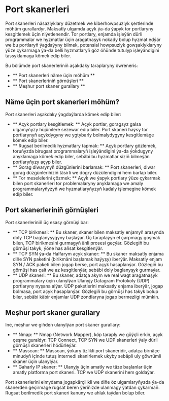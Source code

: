 # Port skanerleri

Port skanerleri näsazlyklary düzetmek we kiberhowpsuzlyk şertlerinde möhüm gurallardyr. Maksatly ulgamda açyk ýa-da ýapyk tor portlaryny kesgitlemek üçin niýetlenendir. Tor portlary, enjamda işleýän dürli programmalar we hyzmatlar üçin aragatnaşyk nokady bolup hyzmat edýär we bu portlaryň ýagdaýyny bilmek, potensial howpsuzlyk gowşaklyklaryny ýüze çykarmaga ýa-da belli hyzmatlaryň göz öňünde tutulyp işleýändigini tassyklamaga kömek edip biler.

Bu bölümde port skanerleriniň aşakdaky taraplaryny öwreneris:

- ** Port skanerleri näme üçin möhüm **
- ** Port skanerleriniň görnüşleri **
- ** Meşhur port skaner gurallary **

## Näme üçin port skanerleri möhüm?

Port skanerleri aşakdaky ýagdaýlarda kömek edip biler:

- ** Açyk portlary kesgitlemek: ** Açyk portlar, goragsyz galsa ulgamyňyzy hüjümlere sezewar edip biler. Port skaneri haýsy tor portlarynyň açykdygyny we ygtybarly bolmalydygyny kesgitlemäge kömek edip biler.
- ** Rugsat berilmedik hyzmatlary tapmak: ** Açyk portlary gözlemek, toruňyzda birugsat programmalaryň işleýändigini ýa-da ýokdugyny anyklamaga kömek edip biler, sebäbi bu hyzmatlar siziň bilmeýän portlaryňyzy açyp biler.
- ** Gorag diwarynyň düzgünlerini barlamak: ** Port skanerleri, diwar gorag düzgünleriňiziň täsirli we dogry düzülendigini hem barlap biler.
- ** Tor meselelerini çözmek: ** Açyk we ýapyk portlary ýüze çykarmak bilen port skanerleri tor problemalaryny anyklamaga we amaly programmalaryňyzyň we hyzmatlaryňyzyň kadaly işlemegine kömek edip biler.

## Port skanerleriniň görnüşleri

Port skanerleriniň üç esasy görnüşi bar:

- ** TCP birikmesi: ** Bu skaner, skaner bilen maksatly enjamyň arasynda doly TCP baglanyşygyny başlaýar. Üç taraplaýyn el çarpmagy goşmak bilen, TCP birikmesini gurmagyň ähli prosesi geçýär. Gözlegiň bu görnüşi takyk, ýöne has aňsat kesgitlenýär.
- ** TCP SYN ýa-da Halfarym açyk skaner: ** Bu skaner maksatly enjama diňe SYN paketini (birikmäni başlamak haýyşy) iberýär. Maksatly enjam SYN / ACK paketi bilen jogap berse, port açyk hasaplanýar. Gözlegiň bu görnüşi has çalt we az kesgitlenýär, sebäbi doly baglanyşyk gurmaýar.
- ** UDP skaneri: ** Bu skaner, adatça akym we real wagt aragatnaşyk programmalary üçin ulanylýan Ulanyjy Datagram Protokoly (UDP) portlaryny nyşana alýar. UDP paketlerini maksatly enjama iberýär, jogap bolmasa, port açyk hasaplanýar. Gözlegiň bu görnüşi has takyk bolup biler, sebäbi käbir enjamlar UDP zondlaryna jogap bermezligi mümkin.

## Meşhur port skaner gurallary

Ine, meşhur we giňden ulanylýan port skaner gurallary:

- ** Nmap: ** Nmap (Network Mapper), köp taraply we güýçli erkin, açyk çeşme guraldyr. TCP Connect, TCP SYN we UDP skanerleri ýaly dürli görnüşli skanerleri hödürleýär.
- ** Masscan: ** Masscan, ýokary tizlikli port skaneridir, adatça birnäçe minudyň içinde tutuş internedi skanirlemek ukyby sebäpli uly göwrümli skaner üçin ulanylýar.
- ** Gaharly IP skaner: ** Ulanyjy üçin amatly we täze başlanlar üçin amatly platforma port skaneri. TCP we UDP skanerini hem goldaýar.

Port skanerlerini elmydama jogapkärçilikli we diňe öz ulgamlaryňyzda ýa-da skanerden geçirmäge rugsat beren ýeriňizde ulanmagy ýatdan çykarmaň. Rugsat berilmedik port skaneri kanuny we ahlak taýdan bolup biler.